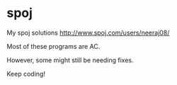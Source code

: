 # spoj
My spoj solutions http://www.spoj.com/users/neeraj08/


Most of these programs are AC.

However, some might still be needing fixes.


Keep coding!
